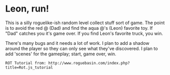 # Leon, run!

This is a silly roguelike-ish random level collect stuff sort of game.
The point is to avoid the red @ (Dad) and find the aqua @'s (Leon) favorite toy.
If "Dad" catches you it's game over.
If you find Leon's favorite truck, you win.


There's many bugs and it needs a lot of work.
I plan to add a shadow around the player so they can only see what they've discovered.
I plan to add 'scenes' for the gameplay; start, game over, win.

```
ROT Tutorial from: http://www.roguebasin.com/index.php?title=Rot.js_tutorial
```
